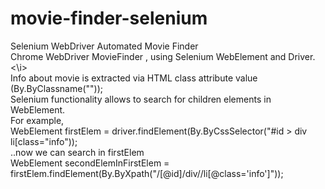 # movie-finder-selenium
Selenium WebDriver Automated Movie Finder \
Chrome WebDriver MovieFinder , using Selenium WebElement and Driver.<\i> \
Info about movie is extracted via HTML class attribute value (By.ByClassname("<classname of needed element>")); \
Selenium functionality allows to search for children elements in WebElement.  
For example,\
WebElement firstElem = driver.findElement(By.ByCssSelector("#id > div li[class="info"));  
..now we can search in firstElem  
WebElement secondElemInFirstElem = firstElem.findElement(By.ByXpath("/[@id]/div//li[@class='info']"));  
